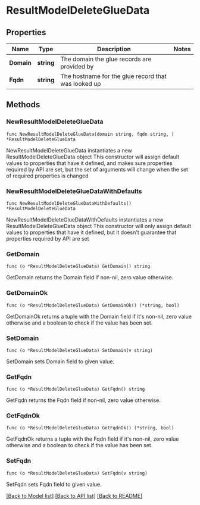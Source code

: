 # ResultModelDeleteGlueData

## Properties

Name | Type | Description | Notes
------------ | ------------- | ------------- | -------------
**Domain** | **string** | The domain the glue records are provided by | 
**Fqdn** | **string** | The hostname for the glue record that was looked up | 

## Methods

### NewResultModelDeleteGlueData

`func NewResultModelDeleteGlueData(domain string, fqdn string, ) *ResultModelDeleteGlueData`

NewResultModelDeleteGlueData instantiates a new ResultModelDeleteGlueData object
This constructor will assign default values to properties that have it defined,
and makes sure properties required by API are set, but the set of arguments
will change when the set of required properties is changed

### NewResultModelDeleteGlueDataWithDefaults

`func NewResultModelDeleteGlueDataWithDefaults() *ResultModelDeleteGlueData`

NewResultModelDeleteGlueDataWithDefaults instantiates a new ResultModelDeleteGlueData object
This constructor will only assign default values to properties that have it defined,
but it doesn't guarantee that properties required by API are set

### GetDomain

`func (o *ResultModelDeleteGlueData) GetDomain() string`

GetDomain returns the Domain field if non-nil, zero value otherwise.

### GetDomainOk

`func (o *ResultModelDeleteGlueData) GetDomainOk() (*string, bool)`

GetDomainOk returns a tuple with the Domain field if it's non-nil, zero value otherwise
and a boolean to check if the value has been set.

### SetDomain

`func (o *ResultModelDeleteGlueData) SetDomain(v string)`

SetDomain sets Domain field to given value.


### GetFqdn

`func (o *ResultModelDeleteGlueData) GetFqdn() string`

GetFqdn returns the Fqdn field if non-nil, zero value otherwise.

### GetFqdnOk

`func (o *ResultModelDeleteGlueData) GetFqdnOk() (*string, bool)`

GetFqdnOk returns a tuple with the Fqdn field if it's non-nil, zero value otherwise
and a boolean to check if the value has been set.

### SetFqdn

`func (o *ResultModelDeleteGlueData) SetFqdn(v string)`

SetFqdn sets Fqdn field to given value.



[[Back to Model list]](../README.md#documentation-for-models) [[Back to API list]](../README.md#documentation-for-api-endpoints) [[Back to README]](../README.md)


